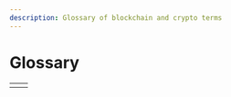 ```yaml
---
description: Glossary of blockchain and crypto terms
---
```


# Glossary

|  |  |
| :--- | :--- |
|  |  |

